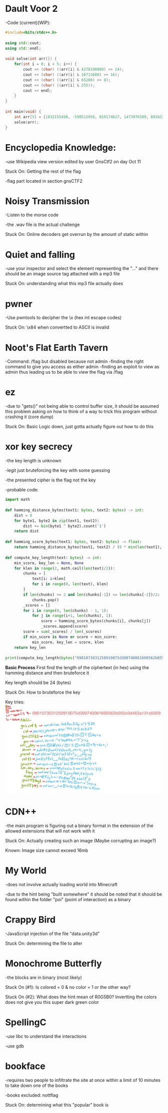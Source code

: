# Dault Voor 2
-Code (current)(WIP):
```cpp
#include<bits/stdc++.h>

using std::cout;
using std::endl;

void solve(int arr[]) {
    for(int i = 0; i < 5; i++) {
        cout << (char) ((arr[i] & 4278190080) >> 24);
        cout << (char) ((arr[i] & 16711680) >> 16);
        cout << (char) ((arr[i] & 65280) >> 8);
        cout << (char) ((arr[i] & 255));
        cout << endl;
    }
}

int main(void) {
    int arr[5] = {1832155490, -590512956, 859174627, 1473976589, 892431156};
    solve(arr);
}
```

# Encyclopedia Knowledge:
-use Wikipedia view version edited by user GnsCtf2 on day Oct 11

Stuck On: Getting the rest of the flag

-flag part located in section gnsCTF2

# Noisy Transmission
-Listen to the morse code
  
-the .wav file is the actual challenge
  
Stuck On: Online decoders get overrun by the amount of static within

# Quiet and falling
-use your inspector and select the element representing the "..." and there
should be an image source tag attached with a mp3 file
  
Stuck On: understanding what this mp3 file actually does

# pwner
-Use pwntools to decipher the \x (hex int escape codes) 
  
Stuck On: \x84 when convertted to ASCII is invalid

# Noot's Flat Earth Tavern
-Command: /flag but disabled because not admin
-finding the right command to give you access as either admin
-finding an exploit to view as admin thus leading us to be able to view
the flag via /flag

# ez
-due to "gets()" not being able to control buffer size, it should be assumed
this problem asking on how to think of a way to trick this program without
crashing it (core dump)
  
Stuck On: Basic Logic down, just gotta actually figure out how to do this

# xor key secrecy
-the key length is unknown

-legit just bruteforcing the key with some guessing

-the presented cipher is the flag not the key

-probable code:
```python
import math

def hamming_distance_bytes(text1: bytes, text2: bytes) -> int:
    dist = 0
    for byte1, byte2 in zip(text1, text2):
        dist += bin(byte1 ^ byte2).count('1')
    return dist
    
def hamming_score_bytes(text1: bytes, text2: bytes) -> float:
    return hamming_distance_bytes(text1, text2) / (8 * min(len(text1), len(text2)))

def compute_key_length(text: bytes) -> int:
    min_score, key_len = None, None
    for klen in range(2, math.ceil(len(text)/2)):
        chunks = [
            text[i: i+klen]
            for i in range(0, len(text), klen)
        ]
        if len(chunks) >= 2 and len(chunks[-1]) <= len(chunks[-2])/2:
            chunks.pop()
        _scores = []
        for i in range(0, len(chunks) - 1, 1):
            for j in range(i+1, len(chunks), 1):
                score = hamming_score_bytes(chunks[i], chunks[j])
                _scores.append(score)
        score = sum(_scores) / len(_scores)
        if min_score is None or score < min_score:
            min_score, key_len = score, klen
    return key_len
    
print(compute_key_length(bytes("0901073031250910075d300740061600562b055c0d463a131e5009", 'utf-8')))
```
  
**Basic Process** First find the length of the ciphertext (in hex) using the hamming distance and then bruteforce it  

Key length should be 24 (bytes)
  
Stuck On: How to bruteforce the key

Key tries:
![](images/41C73761-7A42-4EAE-BC04-CF29801C62D8.jpeg)
  
  
# CDN++
-the main program is figuring out a binary format in the extension of the allowed
extensions that will not work with it
  
Stuck On: Actually creating such an image (Maybe corrupting an image?)
  
Known: Image size cannot exceed 16mb

# My World
-does not involve actually loading world into Minecraft
  
-due to the hint being "built somewhere" it should be noted that it should be found
within the folder "poi" (point of interaction) as a binary

# Crappy Bird
-JavaScript injection of the file "data.unity3d"
  
Stuck On: determining the file to alter

# Monochrome Butterfly
-the blocks are in binary (most likely)
  
Stuck On (#1): Is colored = 0 & no color = 1 or the other way?
  
Stuck On (#2): What does the hint mean of R0G5B0? Invertting the colors does not give
you this super dark green color

# SpellingC
-use libc to understand the interactions
  
-use gdb

# bookface
-requires two people to infiltrate the site at once within a limit of 10 minutes to take
down one of the books
  
-books excluded: nottflag
  
Stuck On: determining what this "popular" book is
